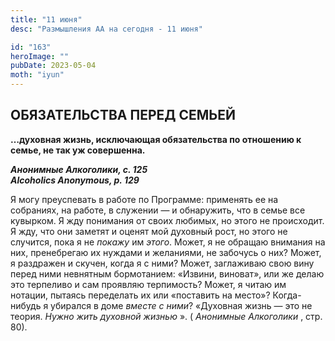 ```yaml
---
title: "11 июня"
desc: "Размышления АА на сегодня - 11 июня"

id: "163"
heroImage: ""
pubDate: 2023-05-04
moth: "iyun"
---
```


## ОБЯЗАТЕЛЬСТВА ПЕРЕД СЕМЬЕЙ

**…духовная жизнь, исключающая обязательства по отношению к семье, не так уж
совершенна.**

**_Анонимные Алкоголики, с. 125  
Alcoholics Anonymous, p. 129_**

Я могу преуспевать в работе по Программе: применять ее на собраниях, на
работе, в служении — и обнаружить, что в семье все кувырком. Я жду понимания
от своих любимых, но этого не происходит. Я жду, что они заметят и оценят мой
духовный рост, но этого не случится, пока я не _покажу_ им _этого_. Может, я
не обращаю внимания на них, пренебрегаю их нуждами и желаниями, не забочусь о
них? Может, я раздражен и скучен, когда я с ними? Может, заглаживаю свою вину
перед ними невнятным бормотанием: «Извини, виноват», или же делаю это
терпеливо и сам проявляю терпимость? Может, я читаю им нотации, пытаясь
переделать их или «поставить на место»? Когда-нибудь я убирался в доме _вместе
с ними_? «Духовная жизнь — это не теория. _Нужно жить духовной жизнью_ ». (
_Анонимные Алкоголики_ , стр. 80).
